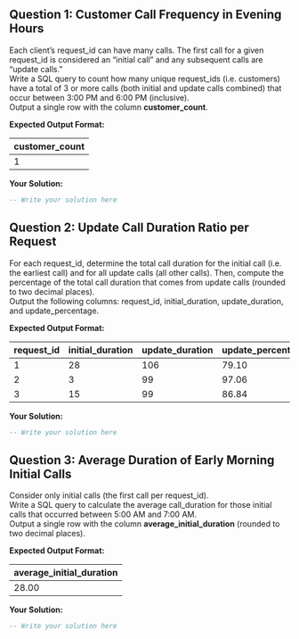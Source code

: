 ## Question 1: Customer Call Frequency in Evening Hours
Each client’s request_id can have many calls. The first call for a given request_id is considered an “initial call” and any subsequent calls are “update calls.”  
Write a SQL query to count how many unique request_ids (i.e. customers) have a total of 3 or more calls (both initial and update calls combined) that occur between 3:00 PM and 6:00 PM (inclusive).  
Output a single row with the column **customer_count**.

**Expected Output Format:**

| customer_count |
|----------------|
| 1              |

**Your Solution:**
```sql
-- Write your solution here
```

## Question 2: Update Call Duration Ratio per Request
For each request_id, determine the total call duration for the initial call (i.e. the earliest call) and for all update calls (all other calls). Then, compute the percentage of the total call duration that comes from update calls (rounded to two decimal places).  
Output the following columns: request_id, initial_duration, update_duration, and update_percentage.

**Expected Output Format:**

| request_id | initial_duration | update_duration | update_percentage |
|------------|------------------|-----------------|-------------------|
| 1          | 28               | 106             | 79.10             |
| 2          | 3                | 99              | 97.06             |
| 3          | 15               | 99              | 86.84             |

**Your Solution:**
```sql
-- Write your solution here
```

## Question 3: Average Duration of Early Morning Initial Calls
Consider only initial calls (the first call per request_id).  
Write a SQL query to calculate the average call_duration for those initial calls that occurred between 5:00 AM and 7:00 AM.  
Output a single row with the column **average_initial_duration** (rounded to two decimal places).

**Expected Output Format:**

| average_initial_duration |
|--------------------------|
| 28.00                    |

**Your Solution:**
```sql
-- Write your solution here
```
